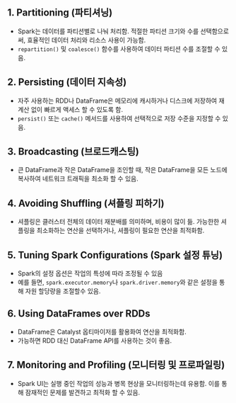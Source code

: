 
## 1. Partitioning (파티셔닝)

- Spark는 데이터를 파티션별로 나눠 처리함. 적절한 파티션 크기와 수를 선택함으로써, 효율적인 데이터 처리와 리소스 사용이 가능함.
- `repartition()` 및 `coalesce()` 함수를 사용하여 데이터 파티션 수를 조절할 수 있음.

## 2. Persisting (데이터 지속성)

- 자주 사용하는 RDD나 DataFrame은 메모리에 캐시하거나 디스크에 저장하여 재계산 없이 빠르게 액세스 할 수 있도록 함.
- `persist()` 또는 `cache()` 메서드를 사용하여 선택적으로 저장 수준을 지정할 수 있음.

## 3. Broadcasting (브로드캐스팅)

- 큰 DataFrame과 작은 DataFrame을 조인할 때, 작은 DataFrame을 모든 노드에 복사하여 네트워크 트래픽을 최소화 할 수 있음.

## 4. Avoiding Shuffling (셔플링 피하기)

- 셔플링은 클러스터 전체의 데이터 재분배를 의미하며, 비용이 많이 듦. 가능한한 셔플링을 최소화하는 연산을 선택하거나, 셔플링이 필요한 연산을 최적화함.

## 5. Tuning Spark Configurations (Spark 설정 튜닝)

- Spark의 설정 옵션은 작업의 특성에 따라 조정될 수 있음
- 예를 들면, `spark.executor.memory`나 `spark.driver.memory`와 같은 설정을 통해 자원 할당량을 조절할수 있음.

## 6. Using DataFrames over RDDs

- DataFrame은 Catalyst 옵티마이저를 활용화여 연산을 최적화함.
- 가능하면 RDD 대신 DataFrame API를 사용하는 것이 좋음.

## 7. Monitoring and Profiling (모니터링 및 프로파일링)

- Spark UI는 실행 중인 작업의 성능과 병목 현상을 모니터링하는데 유용함. 이를 통해 잠재적인 문제를 발견하고 최적화 할 수 있음.